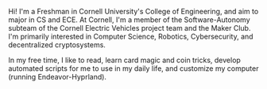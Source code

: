 Hi! I'm a Freshman in Cornell University's College of Engineering, and aim to major in CS and ECE. At Cornell, I'm a member of the Software-Autonomy subteam of the Cornell Electric Vehicles project team and the Maker Club. I'm primarily interested in Computer Science, Robotics, Cybersecurity, and decentralized cryptosystems.

In my free time, I like to read, learn card magic and coin tricks, develop automated scripts for me to use in my daily life, and customize my computer (running Endeavor-Hyprland).
